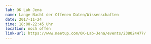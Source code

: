 ```yaml
---
lab: OK Lab Jena
name: Lange Nacht der Offenen Daten/Wissenschaften
date: 2017-11-24
time: 18:00-22:45 Uhr
location: noch offen
link-url: https://www.meetup.com/OK-Lab-Jena/events/238024477/
---
```

